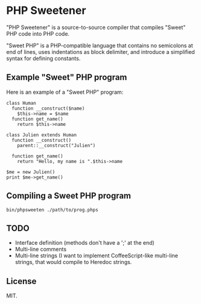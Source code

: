 PHP Sweetener
=============

"PHP Sweetener" is a source-to-source compiler that compiles "Sweet" PHP code into PHP code. 

"Sweet PHP" is a PHP-compatible language that contains no semicolons at end of
lines, uses indentations as block delimiter, and introduce a simplified syntax
for defining constants.

Example "Sweet" PHP program
---

Here is an example of a "Sweet PHP" program:

    class Human
      function __construct($name)
        $this->name = $name
      function get_name()
        return $this->name

    class Julien extends Human
      function __construct()
        parent::__construct("Julien")

      function get_name()
        return "Hello, my name is ".$this->name
    
    $me = new Julien()
    print $me->get_name()

Compiling a Sweet PHP program
---

    bin/phpsweeten ./path/to/prog.phps

TODO
---

* Interface definition (methods don't have a ';' at the end)
* Multi-line comments
* Multi-line strings (I want to implement CoffeeScript-like multi-line strings,
  that would compile to Heredoc strings.

License
---

MIT.

